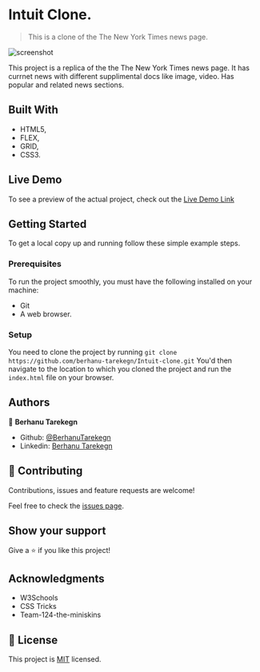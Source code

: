 # Intuit Clone.

> This is a clone of the The New York Times news page.

![screenshot](./images/newyorktimes.png)

This project is a replica of the the The New York Times news page. It has currnet news with different supplimental docs like image, video. Has popular and related news sections.

## Built With

- HTML5,
- FLEX,
- GRID,
- CSS3.

## Live Demo

To see a preview of the actual project, check out the [Live Demo Link](https://rawcdn.githack.com/berhanu-tarekegn/The-NYT-article-clone/develop/index.html)


## Getting Started

To get a local copy up and running follow these simple example steps.

### Prerequisites
To run the project smoothly, you must have the following installed on your machine:

- Git
- A web browser.

### Setup
You need to clone the project by running `git clone https://github.com/berhanu-tarekegn/Intuit-clone.git` You'd then navigate to the location to which you cloned the project and run the `index.html` file on your browser.

## Authors

👤 **Berhanu Tarekegn**

- Github: [@BerhanuTarekegn](https://github.com/berhanu-tarekegn)
- Linkedin: [Berhanu Tarekegn](https://www.linkedin.com/in/berhanu-tarekegn-687367123/)

## 🤝 Contributing

Contributions, issues and feature requests are welcome!

Feel free to check the [issues page](issues/).

## Show your support

Give a ⭐️ if you like this project!

## Acknowledgments

- W3Schools
- CSS Tricks
- Team-124-the-miniskins 

## 📝 License

This project is [MIT](lic.url) licensed.
